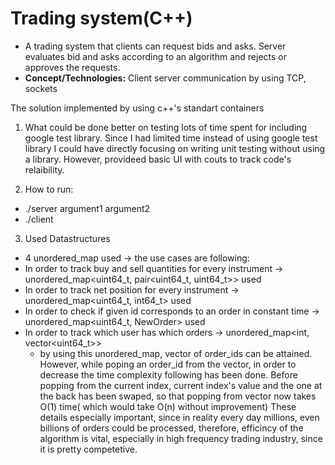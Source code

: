 # Trading system(C++)
- A trading system that clients can request bids and asks. Server evaluates bid and asks according to an algorithm and rejects or approves the requests.
- **Concept/Technologies:** Client server communication by using TCP, sockets

The solution implemented by using c++'s standart containers
1. What could be done better
    on testing lots of time spent for including google test library. Since I had limited time instead of using google test library I could have directly focusing on writing unit testing without using a library. However, provideed basic UI with couts to track code's relaibility.

2. How to run:
* ./server argument1 argument2
* ./client

3. Used Datastructures
* 4 unordered_map used -> the use cases are following:
* In order to track buy and sell quantities for every instrument -> unordered_map<uint64_t, pair<uint64_t, uint64_t>> used
* In order to track net position for every instrument -> unordered_map<uint64_t, int64_t> used
* In order to check if given id corresponds to an order in constant time -> unordered_map<uint64_t, NewOrder> used
* In order to track which user has which orders -> unordered_map<int, vector<uint64_t>>
    * by using this unordered_map, vector of order_ids can be attained. However, while poping an order_id from the vector, in order to decrease the time complexity following has been done. Before popping from the current index, current index's value and the one at the back has been swaped, so that popping from vector now takes O(1) time( which would take O(n) without improvement)
    These details especially important, since in reality every day millions, even billions of orders could be processed, therefore, efficincy of the algorithm is vital, especially in high frequency trading industry, since it is pretty competetive.
